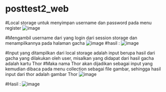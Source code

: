 # posttest2_web

#Local storage untuk menyimpan username dan password pada menu register
![image](https://user-images.githubusercontent.com/102679486/227724262-aa754391-92d3-45ce-b390-0f143dca799e.png)

#Mengambil username dari yang login dari session storage dan menampilkannya pada halaman gacha
![image](https://user-images.githubusercontent.com/102679486/227724515-8209951a-59a1-43b3-8e8f-c6624a6ea5f3.png)
#hasil : 
![image](https://user-images.githubusercontent.com/102679486/227724454-782a6690-7b4f-4b18-9e7e-e21f5f362a07.png)

#Input yang ditampilkan dari local storage adalah input berupa hasil dari gacha yang dilakukan oleh user, misalkan yang didapat dari hasil gacha adalah kartu Thor
#Maka nama Thor akan dijadikan sebagai input yang kemudian dibaca pada menu collection sebagai file gambar, sehingga hasil input dari thor adalah gambar Thor
![image](https://user-images.githubusercontent.com/102679486/227724726-1936cbfd-6114-423c-bb69-647e36c818a4.png)

#Hasil :
![image](https://user-images.githubusercontent.com/102679486/227724751-cfdf520e-2365-457c-b432-ee467c306c98.png)

